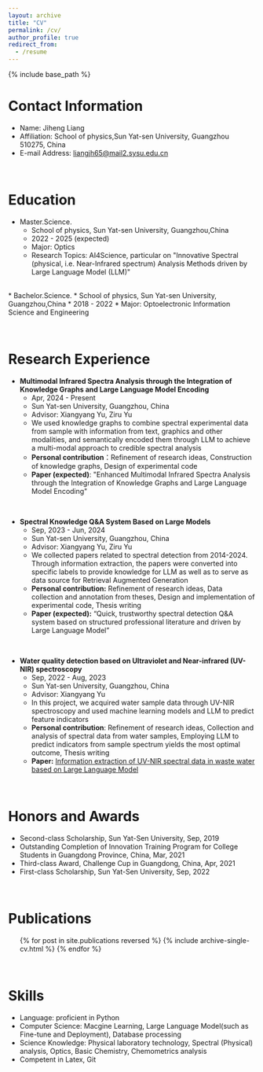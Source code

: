 ```yaml
---
layout: archive
title: "CV"
permalink: /cv/
author_profile: true
redirect_from:
  - /resume
---
```


{% include base_path %}

Contact Information
======
* Name: Jiheng Liang
* Affiliation: School of physics,Sun Yat-sen University, Guangzhou 510275, China
* E-mail Address: liangjh65@mail2.sysu.edu.cn

&nbsp;

Education
======

* Master.Science.
  * School of physics, Sun Yat-sen University, Guangzhou,China
  * 2022 - 2025 (expected)
  * Major: Optics
  * Research Topics: AI4Science, particular on "Innovative Spectral (physical, i.e. Near-Infrared spectrum) Analysis Methods driven by Large Language Model (LLM)"
<br/>
* Bachelor.Science.
  * School of physics, Sun Yat-sen University, Guangzhou,China
  * 2018 - 2022
  * Major: Optoelectronic Information Science and Engineering

&nbsp;

Research Experience
======
* **Multimodal Infrared Spectra Analysis through the Integration of Knowledge Graphs and Large Language Model Encoding**
  * Apr, 2024 - Present
  * Sun Yat-sen University, Guangzhou, China
  * Advisor: Xiangyang Yu, Ziru Yu
  * We used knowledge graphs to combine spectral experimental data from sample with information from text, graphics and other modalities, and semantically encoded them through LLM to achieve a multi-modal approach to credible spectral analysis
  * **Personal contribution**：Refinement of research ideas, Construction of knowledge graphs, Design of experimental code
  * **Paper (expected)**: "Enhanced Multimodal Infrared Spectra Analysis through the Integration of Knowledge Graphs and Large Language Model Encoding"

&nbsp;

* **Spectral Knowledge Q&A System Based on Large Models**
  * Sep, 2023 - Jun, 2024
  * Sun Yat-sen University, Guangzhou, China
  * Advisor: Xiangyang Yu, Ziru Yu
  * We collected papers related to spectral detection from 2014-2024. Through information extraction, the papers were converted into specific labels to provide knowledge for LLM as well as to serve as data source for Retrieval Augmented Generation
  * **Personal contribution:** Refinement of research ideas, Data collection and annotation from theses, Design and implementation of experimental code, Thesis writing
  * **Paper (expected):** “Quick, trustworthy spectral detection Q&A system based on structured professional literature and driven by Large Language Model”

&nbsp;

* **Water quality detection based on Ultraviolet and Near-infrared (UV-NIR) spectroscopy**
  * Sep, 2022 - Aug, 2023
  * Sun Yat-sen University, Guangzhou, China
  * Advisor: Xiangyang Yu
  * In this project, we acquired water sample data through UV-NIR spectroscopy and used machine learning models and LLM to predict feature indicators
  * **Personal contribution**: Refinement of research ideas, Collection and analysis of spectral data from water samples, Employing LLM to predict indicators from sample spectrum yields the most optimal outcome, Thesis writing
  * **Paper:** [Information extraction of UV-NIR spectral data in waste water based on Large Language Model](https://www.sciencedirect.com/science/article/pii/S1386142524006413)

&nbsp;

Honors and Awards
======

* Second-class Scholarship, Sun Yat-Sen University, Sep, 2019
* Outstanding Completion of Innovation Training Program for College Students in Guangdong Province, China, Mar, 2021
* Third-class Award, Challenge Cup in Guangdong, China, Apr, 2021
* First-class Scholarship, Sun Yat-Sen University, Sep, 2022

&nbsp;

Publications
======
  <ul>{% for post in site.publications reversed %}
    {% include archive-single-cv.html %}
  {% endfor %}</ul>

&nbsp;

Skills
======

* Language: proficient in Python
* Computer Science: Macgine Learning, Large Language Model(such as Fine-tune and Deployment), Database processing
* Science Knowledge: Physical laboratory technology, Spectral (Physical) analysis, Optics, Basic Chemistry, Chemometrics analysis
* Competent in Latex, Git